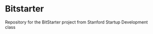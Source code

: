 Bitstarter
==============
Repository for the BitStarter project from Stanford Startup Development class
